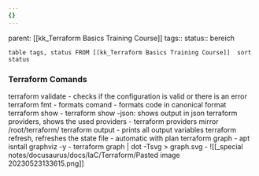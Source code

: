 ```yaml
---
{}
---
```

parent: [[kk_Terraform Basics Training Course]]
tags::
status:: bereich
```dataview
table tags, status FROM [[kk_Terraform Basics Training Course]]  sort status
```

### Terraform Comands

terraform validate - checks if the configuration is valid or there is an error
terraform fmt - formats comand
	- formats code in canonical format
terraform show
	- terraform show -json: shows output in json
terraform providers, shows the used providers
	- terraform providers mirror /root/terraform/
terraform output
	- prints all output variables
terraform refresh, refreshes the state file
	- automatic with plan
terraform graph
	- apt isntall graphviz -y
	- terraform graph | dot -Tsvg > graph.svg
	- ![[_special notes/docusaurus/docs/IaC/Terraform/Pasted image 20230523133615.png]]
